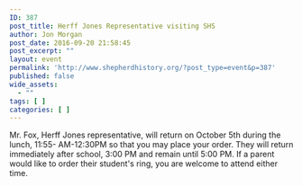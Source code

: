 ```yaml
---
ID: 387
post_title: Herff Jones Representative visiting SHS
author: Jon Morgan
post_date: 2016-09-20 21:58:45
post_excerpt: ""
layout: event
permalink: 'http://www.shepherdhistory.org/?post_type=event&p=387'
published: false
wide_assets:
  - ""
tags: [ ]
categories: [ ]
---
```

Mr. Fox, Herff Jones representative, will return on October 5th during the lunch, 11:55- AM-12:30PM so that you may place your order. They will return immediately after school, 3:00 PM and remain until 5:00 PM. If a parent would like to order their student's ring, you are welcome to attend either time.